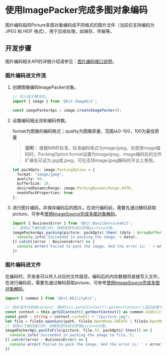 # 使用ImagePacker完成多图对象编码

图片编码指将Picture多图对象编码成不同格式的图片文件（当前仅支持编码为JPEG 和 HEIF 格式），用于后续处理，如保存、传输等。

## 开发步骤

图片编码相关API的详细介绍请参见：[图片编码接口说明](../../reference/apis-image-kit/arkts-apis-image-ImagePacker.md)。

### 图片编码进文件流

1. 创建图像编码ImagePacker对象。

   ```ts
   // 导入相关模块包。
   import { image } from '@kit.ImageKit';
   
   const imagePackerApi = image.createImagePacker();
   ```

2. 设置编码输出流和编码参数。

   format为图像的编码格式；quality为图像质量，范围从0-100，100为最佳质量

      > **说明：**
      > 根据MIME标准，标准编码格式为image/jpeg。当使用image编码时，PackingOption.format设置为image/jpeg，image编码后的文件扩展名可设为.jpg或.jpeg，可在支持image/jpeg解码的平台上使用。

      ```ts
      let packOpts: image.PackingOption = {
        format: "image/jpeg",
        quality: 98,
        bufferSize: 10,
        desiredDynamicRange: image.PackingDynamicRange.AUTO,
        needsPackProperties: true
      };
      ```

3. 进行图片编码，并保存编码后的图片。在进行编码前，需要先通过解码获取picture，可参考[使用ImageSource完成多图对象解码](./image-picture-decoding.md)。

   ```ts
   import { BusinessError } from '@kit.BasicServicesKit';
   // 调用以下编码接口时，请确保首先成功获取picture对象。
   imagePackerApi.packing(picture, packOpts).then( (data : ArrayBuffer) => {
     console.info('Succeeded in packing the image.'+ data);
   }).catch((error : BusinessError) => { 
     console.error('Failed to pack the image. And the error is: ' + error); 
   })
   ```

### 图片编码进文件

在编码时，开发者可以传入对应的文件路径，编码后的内存数据将直接写入文件。在进行编码前，需要先通过解码获取picture，可参考[使用ImageSource完成多图对象解码](./image-picture-decoding.md)。

  ```ts
  import { common } from '@kit.AbilityKit';

  // 请在组件内获取context，确保this.getUIContext().getHostContext()返回结果为UIAbilityContext
  const context = this.getUIContext().getHostContext() as common.UIAbilityContext;
  const path : string = context.cacheDir + "/picture.jpg";
  let file = fileIo.openSync(path, fileIo.OpenMode.CREATE | fileIo.OpenMode.READ_WRITE);
  // 调用以下编码接口时，请确保首先成功获取picture对象。
  imagePackerApi.packToFile(picture, file.fd, packOpts).then(() => {
    console.info('Succeeded in packing the image to file.');
  }).catch((error : BusinessError) => {
    console.error('Failed to pack the image. And the error is: ' + error);
  })
  ```
